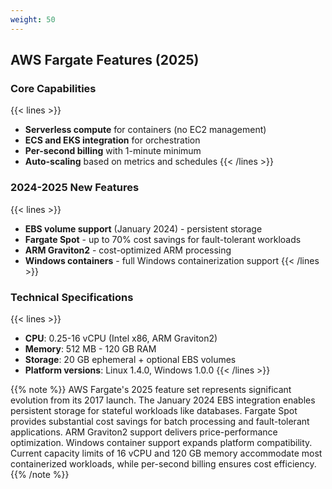 ```yaml
---
weight: 50
---
```

## AWS Fargate Features (2025)

### Core Capabilities
{{< lines >}}
- **Serverless compute** for containers (no EC2 management)
- **ECS and EKS integration** for orchestration
- **Per-second billing** with 1-minute minimum
- **Auto-scaling** based on metrics and schedules
{{< /lines >}}

### 2024-2025 New Features
{{< lines >}}
- **EBS volume support** (January 2024) - persistent storage
- **Fargate Spot** - up to 70% cost savings for fault-tolerant workloads
- **ARM Graviton2** - cost-optimized ARM processing
- **Windows containers** - full Windows containerization support
{{< /lines >}}

### Technical Specifications
{{< lines >}}
- **CPU**: 0.25-16 vCPU (Intel x86, ARM Graviton2)
- **Memory**: 512 MB - 120 GB RAM
- **Storage**: 20 GB ephemeral + optional EBS volumes
- **Platform versions**: Linux 1.4.0, Windows 1.0.0
{{< /lines >}}

{{% note %}}
AWS Fargate's 2025 feature set represents significant evolution from its 2017 launch. The January 2024 EBS integration enables persistent storage for stateful workloads like databases. Fargate Spot provides substantial cost savings for batch processing and fault-tolerant applications. ARM Graviton2 support delivers price-performance optimization. Windows container support expands platform compatibility. Current capacity limits of 16 vCPU and 120 GB memory accommodate most containerized workloads, while per-second billing ensures cost efficiency.
{{% /note %}}
